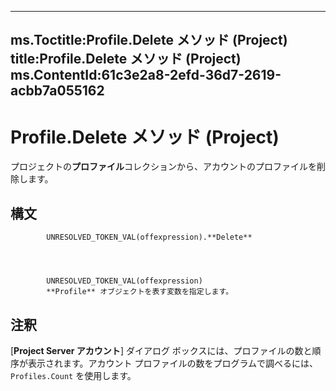 

---
ms.Toctitle:Profile.Delete メソッド (Project)
title:Profile.Delete メソッド (Project)
ms.ContentId:61c3e2a8-2efd-36d7-2619-acbb7a055162
---
# Profile.Delete メソッド (Project)




プロジェクトの**プロファイル**コレクションから、アカウントのプロファイルを削除します。

## 構文

            UNRESOLVED_TOKEN_VAL(offexpression).**Delete**




            UNRESOLVED_TOKEN_VAL(offexpression)
            **Profile** オブジェクトを表す変数を指定します。



## 注釈
[**Project Server アカウント**] ダイアログ ボックスには、プロファイルの数と順序が表示されます。アカウント プロファイルの数をプログラムで調べるには、`Profiles.Count` を使用します。




